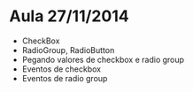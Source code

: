 Aula 27/11/2014
===========
- CheckBox
- RadioGroup, RadioButton
- Pegando valores de checkbox e radio group
- Eventos de checkbox
- Eventos de radio group